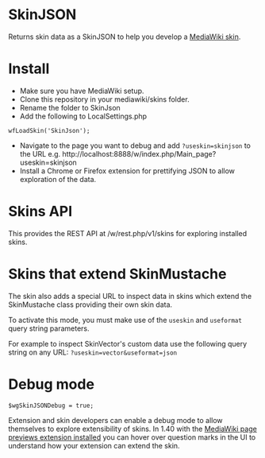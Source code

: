# SkinJSON

Returns skin data as a SkinJSON to help you develop a [MediaWiki skin](https://www.mediawiki.org/wiki/Manual:How_to_make_a_MediaWiki_skin). 

# Install
* Make sure you have MediaWiki setup.
* Clone this repository in your mediawiki/skins folder.
* Rename the folder to SkinJson
* Add the following to LocalSettings.php
```
wfLoadSkin('SkinJson');
```
* Navigate to the page you want to debug and add `?useskin=skinjson` to the URL e.g. http://localhost:8888/w/index.php/Main_page?useskin=skinjson
* Install a Chrome or Firefox extension for prettifying JSON to allow exploration of the data.

# Skins API
This provides the REST API at /w/rest.php/v1/skins for exploring installed skins.

# Skins that extend SkinMustache

The skin also adds a special URL to inspect data in skins which extend the SkinMustache class providing their own skin data.

To activate this mode, you must make use of the `useskin` and `useformat` query string parameters.

For example to inspect SkinVector's custom data use the following query string on any URL:
`?useskin=vector&useformat=json`

# Debug mode

```
$wgSkinJSONDebug = true;
```

Extension and skin developers can enable a debug mode to allow themselves to explore extensibility of skins. In 1.40 with the [MediaWiki page previews extension installed](https://mediawiki.org/wiki/Extension:Popups) you can hover over question marks in the UI to understand how your extension can extend the skin.
